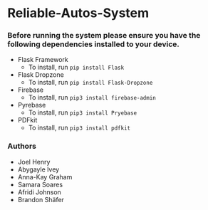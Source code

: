 # Reliable-Autos-System

### Before running the system please ensure you have the following dependencies installed to your device.
* Flask Framework
	- To install, run `pip install Flask`
* Flask Dropzone
	- To install, run `pip install Flask-Dropzone`
* Firebase 
	- To install, run `pip3 install firebase-admin` 
* Pyrebase
	- To install, run `pip3 install Pryebase`
* PDFkit
	- To install, run `pip3 install pdfkit`



### Authors 
* Joel Henry
* Abygayle Ivey
* Anna-Kay Graham
* Samara Soares
* Afridi Johnson
* Brandon Shäfer
